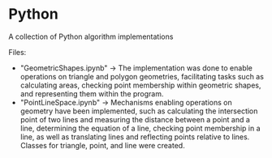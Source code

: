 # Python
A collection of Python algorithm implementations


Files:
- "GeometricShapes.ipynb" -> The implementation was done to enable operations on triangle and polygon geometries, facilitating tasks such as calculating areas, checking point membership within geometric shapes, and representing them within the program.
- "PointLineSpace.ipynb" -> Mechanisms enabling operations on geometry have been implemented, such as calculating the intersection point of two lines and measuring the distance between a point and a line, determining the equation of a line, checking point membership in a line, as well as translating lines and reflecting points relative to lines. Classes for triangle, point, and line were created.
